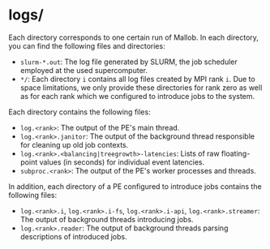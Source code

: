 
# logs/

Each directory corresponds to one certain run of Mallob. In each directory, you can find the following files and directories:

* `slurm-*.out`: The log file generated by SLURM, the job scheduler employed at the used supercomputer.
* `*/`: Each directory `i` contains all log files created by MPI rank `i`. Due to space limitations, we only provide these directories for rank zero as well as for each rank which we configured to introduce jobs to the system.

Each directory contains the following files:

* `log.<rank>`: The output of the PE's main thread.
* `log.<rank>.janitor`: The output of the background thread responsible for cleaning up old job contexts.
* `log.<rank>.<balancing|treegrowth>-latencies`: Lists of raw floating-point values (in seconds) for individual event latencies.
* `subproc.<rank>`: The output of the PE's worker processes and threads.

In addition, each directory of a PE configured to introduce jobs contains the following files:

* `log.<rank>.i`, `log.<rank>.i-fs`, `log.<rank>.i-api`, `log.<rank>.streamer`: The output of background threads introducing jobs.
* `log.<rank>.reader`: The output of background threads parsing descriptions of introduced jobs.
